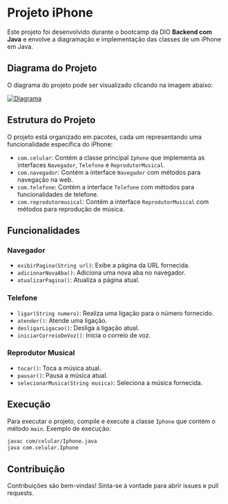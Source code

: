 # Projeto iPhone

Este projeto foi desenvolvido durante o bootcamp da DIO **Backend com Java** e envolve a diagramação e implementação das classes de um iPhone em Java.

## Diagrama do Projeto

O diagrama do projeto pode ser visualizado clicando na imagem abaixo:

[![Diagrama](https://mermaid.ink/img/pako:eNptU01vozAQ_SvIp6yWRiaUhqBeou5lpW5V9WMPK6TVBE_JqOBBBkdt0vz3OoRUNOAD4Dczz28e453IWKFIRFZAXf8iyA2UqfbcOj5b3HvAyrCyDZs_tqYMit0xelg_HxtDOvfKNrJsLBS94Iq58LBu4Ikz0Ip7oQ2T8hoHm8mPc7gCW4_gNRaYEWvodEy-nd1l71Pd176swGCx5idX-8KaMt4N9JW3lEMGfXWFQ8yJX9sSDQ9UQoNa4Yh8hXVb39F-SyAngcDcsDFI_Je3k3Hdd7DBHBSbEa-fH27_w5nT7cH4Risy95CT_jLHmmKoXNHRxzvewHIFk5HeHD1t4UR2LnJoq3f9cXHh_a7WrPGY89XCMDSYqH6K8IXzuwRSbjLb9lPRrLHEVCTuU4F5TUWq9y4PHMXju85E0hiLvjBs8_VpYyvlflE31SewAv2Pub8VyU68iSSQ4TSO5CxYyMvFPJz74v0ARtM4ni2kDGQcRlfhbO-LbVsvp1dxKINQxkEUyWgRB75ARYeWujt1eO0_AWuNDhI?type=png)](https://mermaid.live/edit#pako:eNptU01vozAQ_SvIp6yWRiaUhqBeou5lpW5V9WMPK6TVBE_JqOBBBkdt0vz3OoRUNOAD4Dczz28e453IWKFIRFZAXf8iyA2UqfbcOj5b3HvAyrCyDZs_tqYMit0xelg_HxtDOvfKNrJsLBS94Iq58LBu4Ikz0Ip7oQ2T8hoHm8mPc7gCW4_gNRaYEWvodEy-nd1l71Pd176swGCx5idX-8KaMt4N9JW3lEMGfXWFQ8yJX9sSDQ9UQoNa4Yh8hXVb39F-SyAngcDcsDFI_Je3k3Hdd7DBHBSbEa-fH27_w5nT7cH4Risy95CT_jLHmmKoXNHRxzvewHIFk5HeHD1t4UR2LnJoq3f9cXHh_a7WrPGY89XCMDSYqH6K8IXzuwRSbjLb9lPRrLHEVCTuU4F5TUWq9y4PHMXju85E0hiLvjBs8_VpYyvlflE31SewAv2Pub8VyU68iSSQ4TSO5CxYyMvFPJz74v0ARtM4ni2kDGQcRlfhbO-LbVsvp1dxKINQxkEUyWgRB75ARYeWujt1eO0_AWuNDhI)

## Estrutura do Projeto

O projeto está organizado em pacotes, cada um representando uma funcionalidade específica do iPhone:

- `com.celular`: Contém a classe principal `Iphone` que implementa as interfaces `Navegador`, `Telefone` e `ReprodutorMusical`.
- `com.navegador`: Contém a interface `Navegador` com métodos para navegação na web.
- `com.telefone`: Contém a interface `Telefone` com métodos para funcionalidades de telefone.
- `com.reprodutormusical`: Contém a interface `ReprodutorMusical` com métodos para reprodução de música.

## Funcionalidades

### Navegador

- `exibirPagina(String url)`: Exibe a página da URL fornecida.
- `adicionarNovaAba()`: Adiciona uma nova aba no navegador.
- `atualizarPagina()`: Atualiza a página atual.

### Telefone

- `ligar(String numero)`: Realiza uma ligação para o número fornecido.
- `atender()`: Atende uma ligação.
- `desligarLigacao()`: Desliga a ligação atual.
- `iniciarCorreioDeVoz()`: Inicia o correio de voz.

### Reprodutor Musical

- `tocar()`: Toca a música atual.
- `pausar()`: Pausa a música atual.
- `selecionarMusica(String musica)`: Seleciona a música fornecida.

## Execução

Para executar o projeto, compile e execute a classe `Iphone` que contém o método `main`. Exemplo de execução:

```sh
javac com/celular/Iphone.java
java com.celular.Iphone
```

## Contribuição
Contribuições são bem-vindas! Sinta-se à vontade para abrir issues e pull requests.
